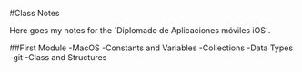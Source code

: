 #Class Notes

Here goes my notes for the ´Diplomado de Aplicaciones móviles iOS´.

##First Module
-MacOS
-Constants and Variables
-Collections
-Data Types
-git
-Class and Structures
